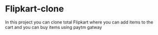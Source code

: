 # Flipkart-clone

In this project you can clone total Flipkart where you can add items to the cart and you can buy items using paytm gatway
